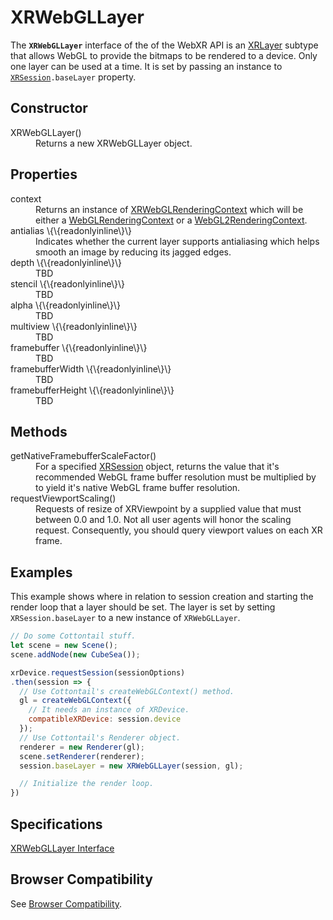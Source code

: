 # XRWebGLLayer

The **`XRWebGLLayer`** interface of the of the WebXR API is an <a href="xrlayer">XRLayer</a> subtype that allows WebGL to provide the bitmaps to be rendered to a device. Only one layer can be used at a time. It is set by passing an instance to <code><a href="xrsession">XRSession</a>.baseLayer</code> property.

## Constructor

<dl>
  <dt>XRWebGLLayer()</dt>
  <dd>Returns a new XRWebGLLayer object.</dd>
</dl>

## Properties

<dl>
  <dt>context</dt>
  <dd>Returns an instance of <a href="xrwebglrenderingcontext">XRWebGLRenderingContext</a> which will be either a <a href="https://developer.mozilla.org/en-US/docs/Web/API/WebGLRenderingContext">WebGLRenderingContext</a> or a <a href="https://developer.mozilla.org/en-US/docs/Web/API/WebGL2RenderingContext">WebGL2RenderingContext</a>.</dd>

  <dt>antialias \{\{readonlyinline\}\}</dt>
  <dd>Indicates whether the current layer supports antialiasing which helps smooth an image by reducing its jagged edges.</dd>

  <dt>depth \{\{readonlyinline\}\}</dt>
  <dd>TBD</dd>

  <dt>stencil \{\{readonlyinline\}\}</dt>
  <dd>TBD</dd>

  <dt>alpha \{\{readonlyinline\}\}</dt>
  <dd>TBD</dd>

  <dt>multiview \{\{readonlyinline\}\}</dt>
  <dd>TBD</dd>

  <dt>framebuffer \{\{readonlyinline\}\}</dt>
  <dd>TBD</dd>

  <dt>framebufferWidth \{\{readonlyinline\}\}</dt>
  <dd>TBD</dd>

  <dt>framebufferHeight \{\{readonlyinline\}\}</dt>
  <dd>TBD</dd>
</dl>

## Methods

<dl>
  <dt>getNativeFramebufferScaleFactor()</dt>
  <dd>For a specified <a href="xrsession">XRSession</a> object, returns the value that it's recommended WebGL frame buffer resolution must be multiplied by to yield it's native WebGL frame buffer resolution.</dd>

  <dt>requestViewportScaling()</dt>
  <dd>Requests of resize of XRViewpoint by a supplied value that must between 0.0 and 1.0. Not all user agents will honor the scaling request. Consequently, you should query viewport values on each XR frame.</dd>
</dl>

## Examples

This example shows where in relation to session creation and starting the render loop that a layer should be set. The layer is set by setting `XRSession.baseLayer` to a new instance of `XRWebGLLayer`.

```javascript
// Do some Cottontail stuff.
let scene = new Scene();
scene.addNode(new CubeSea());

xrDevice.requestSession(sessionOptions)
.then(session => {
  // Use Cottontail's createWebGLContext() method.
  gl = createWebGLContext({
    // It needs an instance of XRDevice.
    compatibleXRDevice: session.device
  });
  // Use Cottontail's Renderer object.
  renderer = new Renderer(gl);
  scene.setRenderer(renderer);
  session.baseLayer = new XRWebGLLayer(session, gl);

  // Initialize the render loop.
})
```

## Specifications

[XRWebGLLayer Interface](https://immersive-web.github.io/webxr/spec/latest/#xrwebgllayer-interface)

## Browser Compatibility

See [Browser Compatibility](compatibility).

